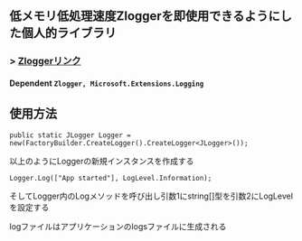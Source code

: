 ## 低メモリ低処理速度Zloggerを即使用できるようにした個人的ライブラリ

### > [Zloggerリンク](https://github.com/Cysharp/ZLogger)
#### Dependent ```Zlogger, Microsoft.Extensions.Logging```

## 使用方法

```public static JLogger Logger = new(FactoryBuilder.CreateLogger().CreateLogger<JLogger>());```


以上のようにLoggerの新規インスタンスを作成する

```Logger.Log(["App started"], LogLevel.Information);```

そしてLogger内のLogメソッドを呼び出し引数1にstring[]型を引数2にLogLevelを設定する

logファイルはアプリケーションのlogsファイルに生成される
